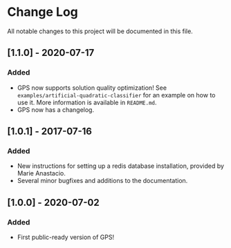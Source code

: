 # Change Log

All notable changes to this project will be documented in this file.

## [1.1.0] - 2020-07-17

### Added
 - GPS now supports solution quality optimization! See `examples/artificial-quadratic-classifier` for an example on how to use it. More information is available in `README.md`.
 - GPS now has a changelog.

## [1.0.1] - 2017-07-16

### Added
 - New instructions for setting up a redis database installation, provided by Marie Anastacio.
 - Several minor bugfixes and additions to the documentation.

## [1.0.0] - 2020-07-02

### Added
- First public-ready version of GPS!

